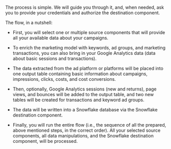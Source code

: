 The process is simple. We will guide you through it, and, when needed, ask you to provide your credentials and authorize the destination component.
 
The flow, in a nutshell:
 
- First, you will select one or multiple source components that will provide all your available data about your campaigns. 
 
- To enrich the marketing model with keywords, ad groups, and marketing transactions, you can also bring in your Google Analytics data (data about basic sessions and transactions). 
 
- The data extracted from the ad platform or platforms will be placed into one output table containing basic information about campaigns, impressions, clicks, costs, and cost conversions.
 
- Then, optionally, Google Analytics sessions (new and returns), page views, and bounces will be added to the output table, and two new tables will be created for transactions and keyword ad groups.
 
- The data will be written into a Snowflake database via the Snowflake destination component.

- Finally, you will run the entire flow (i.e., the sequence of all the prepared, above mentioned steps, in the correct order). All your selected source components, all data manipulations, and the Snowflake destination component, will be processed.





